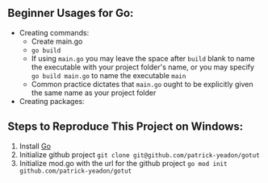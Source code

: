 ## Beginner Usages for Go:
* Creating commands:
	* Create main.go
	* `go build`
	* If using `main.go` you may leave the space after `build` blank to name the executable with your project folder's name, or you may specify `go build main.go` to name the executable `main`
	* Common practice dictates that `main.go` ought to be explicitly given the same name as your project folder
* Creating packages:

## Steps to Reproduce This Project on Windows:
1. Install [Go](https://golang.org/doc/install)
2. Initialize github project
`git clone git@github.com/patrick-yeadon/gotut`
3. Initialize mod.go with the url for the github project
`go mod init github.com/patrick-yeadon/gotut`